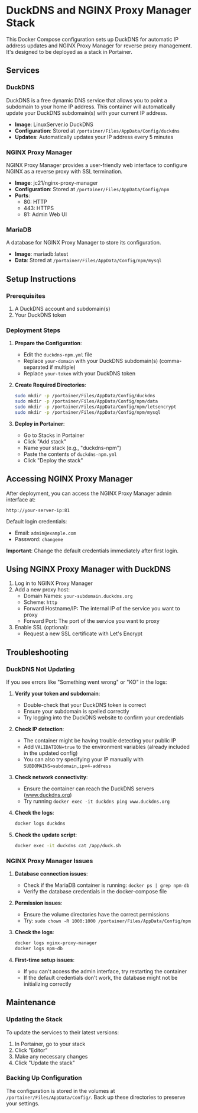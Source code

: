 # DuckDNS and NGINX Proxy Manager Stack

This Docker Compose configuration sets up DuckDNS for automatic IP address updates and NGINX Proxy Manager for reverse proxy management. It's designed to be deployed as a stack in Portainer.

## Services

### DuckDNS

DuckDNS is a free dynamic DNS service that allows you to point a subdomain to your home IP address. This container will automatically update your DuckDNS subdomain(s) with your current IP address.

- **Image**: LinuxServer.io DuckDNS
- **Configuration**: Stored at `/portainer/Files/AppData/Config/duckdns`
- **Updates**: Automatically updates your IP address every 5 minutes

### NGINX Proxy Manager

NGINX Proxy Manager provides a user-friendly web interface to configure NGINX as a reverse proxy with SSL termination.

- **Image**: jc21/nginx-proxy-manager
- **Configuration**: Stored at `/portainer/Files/AppData/Config/npm`
- **Ports**:
  - 80: HTTP
  - 443: HTTPS
  - 81: Admin Web UI

### MariaDB

A database for NGINX Proxy Manager to store its configuration.

- **Image**: mariadb:latest
- **Data**: Stored at `/portainer/Files/AppData/Config/npm/mysql`

## Setup Instructions

### Prerequisites

1. A DuckDNS account and subdomain(s)
2. Your DuckDNS token

### Deployment Steps

1. **Prepare the Configuration**:
   - Edit the `duckdns-npm.yml` file
   - Replace `your-domain` with your DuckDNS subdomain(s) (comma-separated if multiple)
   - Replace `your-token` with your DuckDNS token

2. **Create Required Directories**:
   ```bash
   sudo mkdir -p /portainer/Files/AppData/Config/duckdns
   sudo mkdir -p /portainer/Files/AppData/Config/npm/data
   sudo mkdir -p /portainer/Files/AppData/Config/npm/letsencrypt
   sudo mkdir -p /portainer/Files/AppData/Config/npm/mysql
   ```

3. **Deploy in Portainer**:
   - Go to Stacks in Portainer
   - Click "Add stack"
   - Name your stack (e.g., "duckdns-npm")
   - Paste the contents of `duckdns-npm.yml`
   - Click "Deploy the stack"

## Accessing NGINX Proxy Manager

After deployment, you can access the NGINX Proxy Manager admin interface at:

```
http://your-server-ip:81
```

Default login credentials:
- Email: `admin@example.com`
- Password: `changeme`

**Important**: Change the default credentials immediately after first login.

## Using NGINX Proxy Manager with DuckDNS

1. Log in to NGINX Proxy Manager
2. Add a new proxy host:
   - Domain Names: `your-subdomain.duckdns.org`
   - Scheme: `http`
   - Forward Hostname/IP: The internal IP of the service you want to proxy
   - Forward Port: The port of the service you want to proxy
3. Enable SSL (optional):
   - Request a new SSL certificate with Let's Encrypt

## Troubleshooting

### DuckDNS Not Updating

If you see errors like "Something went wrong" or "KO" in the logs:

1. **Verify your token and subdomain**:
   - Double-check that your DuckDNS token is correct
   - Ensure your subdomain is spelled correctly
   - Try logging into the DuckDNS website to confirm your credentials

2. **Check IP detection**:
   - The container might be having trouble detecting your public IP
   - Add `VALIDATION=true` to the environment variables (already included in the updated config)
   - You can also try specifying your IP manually with `SUBDOMAINS=subdomain,ipv4-address`

3. **Check network connectivity**:
   - Ensure the container can reach the DuckDNS servers (www.duckdns.org)
   - Try running `docker exec -it duckdns ping www.duckdns.org`

4. **Check the logs**:
   ```bash
   docker logs duckdns
   ```

5. **Check the update script**:
   ```bash
   docker exec -it duckdns cat /app/duck.sh
   ```

### NGINX Proxy Manager Issues

1. **Database connection issues**:
   - Check if the MariaDB container is running: `docker ps | grep npm-db`
   - Verify the database credentials in the docker-compose file

2. **Permission issues**:
   - Ensure the volume directories have the correct permissions
   - Try: `sudo chown -R 1000:1000 /portainer/Files/AppData/Config/npm`

3. **Check the logs**:
   ```bash
   docker logs nginx-proxy-manager
   docker logs npm-db
   ```

4. **First-time setup issues**:
   - If you can't access the admin interface, try restarting the container
   - If the default credentials don't work, the database might not be initializing correctly

## Maintenance

### Updating the Stack

To update the services to their latest versions:

1. In Portainer, go to your stack
2. Click "Editor"
3. Make any necessary changes
4. Click "Update the stack"

### Backing Up Configuration

The configuration is stored in the volumes at `/portainer/Files/AppData/Config/`. Back up these directories to preserve your settings.
